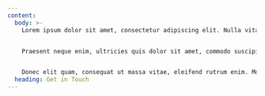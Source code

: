 ```yaml
---
content:
  body: >-
    Lorem ipsum dolor sit amet, consectetur adipiscing elit. Nulla vitae hendrerit arcu, nec volutpat tortor. Phasellus neque tellus, rhoncus eget eros ac, semper iaculis leo. In a mi eleifend, dapibus lacus nec, auctor magna. Aenean porttitor feugiat leo eget semper. Orci varius natoque penatibus et magnis dis parturient montes, nascetur ridiculus mus. Fusce non ante in tellus tincidunt ultrices. Ut ultricies interdum lorem a venenatis. Sed tincidunt pulvinar bibendum. Donec tincidunt sapien a quam tincidunt, sed rhoncus sapien commodo. Curabitur varius tellus nisl, ac convallis mi commodo vitae. Duis quis lacus sit amet nisl blandit euismod et eu lacus. Curabitur eget porttitor mi, a sodales sapien. Aliquam bibendum diam tristique, condimentum tellus ut, aliquam nulla.


    Praesent neque enim, ultricies quis dolor sit amet, commodo suscipit odio. Mauris pharetra ex at metus scelerisque egestas. Curabitur eu vestibulum elit, non congue risus. Quisque auctor augue at ligula ultricies, at ultrices justo pulvinar. Morbi iaculis dui nec nibh dignissim venenatis. Vestibulum sed gravida purus. Pellentesque condimentum urna ac est tincidunt imperdiet. Suspendisse rutrum, libero sit amet mattis dignissim, urna lacus lobortis metus, et pulvinar nisl tortor ut eros. Nulla eu augue egestas, fermentum dui sed, congue purus. Aenean vitae iaculis quam. Curabitur porttitor urna eros, vitae congue lectus sagittis a.


    Donec elit quam, consequat ut massa vitae, eleifend rutrum enim. Morbi feugiat purus non lacus congue posuere. Suspendisse id elit efficitur, eleifend augue quis, aliquet ligula. Integer lacinia porta egestas. Maecenas mattis finibus vehicula. Nunc tincidunt ultricies leo non lobortis. Phasellus malesuada odio id ligula lacinia, non iaculis est volutpat. Pellentesque ex urna, laoreet sed accumsan eget, aliquam non mi. Morbi vulputate pharetra efficitur. Pellentesque nec ultrices quam. Aliquam mi nibh, tristique ut posuere ut, gravida fringilla orci. Fusce elit ex, gravida in ex quis, viverra facilisis mauris.
  heading: Get in Touch
---
```


